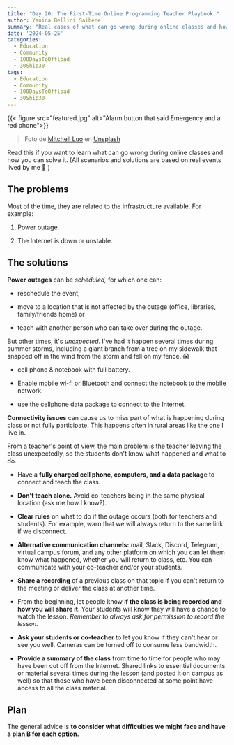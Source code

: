 ```yaml
---
title: "Day 20: The First-Time Online Programming Teacher Playbook."
author: Yanina Bellini Saibene
summary: "Real cases of what can go wrong during online classes and how you can solve it. "
date: '2024-05-25'
categories:
  - Education
  - Community
  - 100DaysToOffload
  - 30Ship30
tags:
  - Education
  - Community
  - 100DaysToOffload
  - 30Ship30
---
```


{{< figure src="featured.jpg" alt="Alarm button that said Emergency and a red phone">}}

> Foto de <a href="https://unsplash.com/es/@mitchel3uo?utm_content=creditCopyText&utm_medium=referral&utm_source=unsplash">Mitchell Luo</a> en <a href="https://unsplash.com/es/fotos/dos-cascos-rojos-cerca-del-boton-de-alarma-de-emergencia-wXs0mncHyfI?utm_content=creditCopyText&utm_medium=referral&utm_source=unsplash">Unsplash</a>

Read this if you want to learn what can go wrong during online classes and how you can solve it. (All scenarios and solutions are based on real events lived by me 🤭 )

## **The problems**

Most of the time, they are related to the infrastructure available. For example:

1.  Power outage.

2.  The Internet is down or unstable.

## **The solutions**

**Power outages** can be *scheduled,* for which one can:

-   reschedule the event,

-   move to a location that is not affected by the outage (office, libraries, family/friends home) or

-   teach with another person who can take over during the outage.

But other times, it's *unexpected.* I've had it happen several times during summer storms, including a giant branch from a tree on my sidewalk that snapped off in the wind from the storm and fell on my fence. 😱 

-   cell phone & notebook with full battery.

-   Enable mobile wi-fi or Bluetooth and connect the notebook to the mobile network.

-   use the cellphone data package to connect to the Internet.

**Connectivity issues** can cause us to miss part of what is happening during class or not fully participate. This happens often in rural areas like the one I live in.

From a teacher's point of view, the main problem is the teacher leaving the class unexpectedly, so the students don't know what happened and what to do.

-   Have a **fully charged cell phone, computers, and a data packag**e to connect and teach the class.

-   **Don't teach alone.** Avoid co-teachers being in the same physical location (ask me how I know?).

-   **Clear rules** on what to do if the outage occurs (both for teachers and students). For example, warn that we will always return to the same link if we disconnect.

-   **Alternative communication channels:** mail, Slack, Discord, Telegram, virtual campus forum, and any other platform on which you can let them know what happened, whether you will return to class, etc. You can communicate with your co-teacher and/or your students.

-   **Share a recording** of a previous class on that topic if you can't return to the meeting or deliver the class at another time. 

-   From the beginning, let people know i**f the class is being recorded and how you will share it**. Your students will know they will have a chance to watch the lesson. *Remember to always ask for permission to record the lesson.*

-   **Ask your students or co-teacher** to let you know if they can't hear or see you well. Cameras can be turned off to consume less bandwidth.

-   **Provide a summary of the class** from time to time for people who may have been cut off from the Internet. Shared links to essential documents or material several times during the lesson (and posted it on campus as well) so that those who have been disconnected at some point have access to all the class material.

## **Plan** 

The general advice is **to consider what difficulties we might face and have a plan B for each option.**
